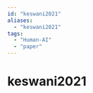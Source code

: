 ```yaml
---
id: "keswani2021"
aliases:
  - "keswani2021"
tags:
  - "Human-AI"
  - "paper"
---
```


# keswani2021
